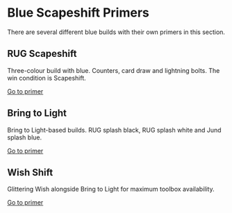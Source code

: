 # Blue Scapeshift Primers

There are several different blue builds with their own primers in this section.

## RUG Scapeshift

Three-colour build with blue. Counters, card draw and lightning bolts. The win condition is Scapeshift.

[Go to primer](RUG.md)

## Bring to Light

Bring to Light-based builds. RUG splash black, RUG splash white and Jund splash blue.

[Go to primer](BTL.md)

## Wish Shift

Glittering Wish alongside Bring to Light for maximum toolbox availability.

[Go to primer](BTLWish.md)

